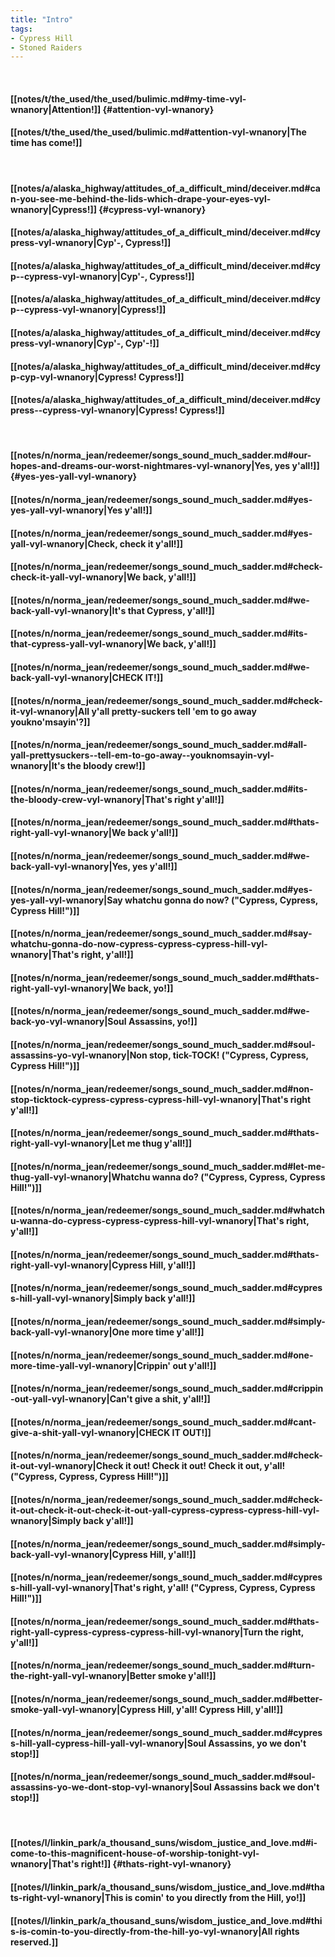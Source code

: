 ```yaml
---
title: "Intro"
tags:
- Cypress Hill
- Stoned Raiders
---
```

&nbsp;
#### [[notes/t/the_used/the_used/bulimic.md#my-time-vyl-wnanory|Attention!]] {#attention-vyl-wnanory}
#### [[notes/t/the_used/the_used/bulimic.md#attention-vyl-wnanory|The time has come!]]
&nbsp;
#### [[notes/a/alaska_highway/attitudes_of_a_difficult_mind/deceiver.md#can-you-see-me-behind-the-lids-which-drape-your-eyes-vyl-wnanory|Cypress!]] {#cypress-vyl-wnanory}
#### [[notes/a/alaska_highway/attitudes_of_a_difficult_mind/deceiver.md#cypress-vyl-wnanory|Cyp'-,  Cypress!]]
#### [[notes/a/alaska_highway/attitudes_of_a_difficult_mind/deceiver.md#cyp--cypress-vyl-wnanory|Cyp'-,  Cypress!]]
#### [[notes/a/alaska_highway/attitudes_of_a_difficult_mind/deceiver.md#cyp--cypress-vyl-wnanory|Cypress!]]
#### [[notes/a/alaska_highway/attitudes_of_a_difficult_mind/deceiver.md#cypress-vyl-wnanory|Cyp'-, Cyp'-!]]
#### [[notes/a/alaska_highway/attitudes_of_a_difficult_mind/deceiver.md#cyp-cyp-vyl-wnanory|Cypress!  Cypress!]]
#### [[notes/a/alaska_highway/attitudes_of_a_difficult_mind/deceiver.md#cypress--cypress-vyl-wnanory|Cypress!  Cypress!]]
&nbsp;
#### [[notes/n/norma_jean/redeemer/songs_sound_much_sadder.md#our-hopes-and-dreams-our-worst-nightmares-vyl-wnanory|Yes, yes y'all!]] {#yes-yes-yall-vyl-wnanory}
#### [[notes/n/norma_jean/redeemer/songs_sound_much_sadder.md#yes-yes-yall-vyl-wnanory|Yes y'all!]]
#### [[notes/n/norma_jean/redeemer/songs_sound_much_sadder.md#yes-yall-vyl-wnanory|Check, check it y'all!]]
#### [[notes/n/norma_jean/redeemer/songs_sound_much_sadder.md#check-check-it-yall-vyl-wnanory|We back, y'all!]]
#### [[notes/n/norma_jean/redeemer/songs_sound_much_sadder.md#we-back-yall-vyl-wnanory|It's that Cypress, y'all!]]
#### [[notes/n/norma_jean/redeemer/songs_sound_much_sadder.md#its-that-cypress-yall-vyl-wnanory|We back, y'all!]]
#### [[notes/n/norma_jean/redeemer/songs_sound_much_sadder.md#we-back-yall-vyl-wnanory|CHECK IT!]]
#### [[notes/n/norma_jean/redeemer/songs_sound_much_sadder.md#check-it-vyl-wnanory|All y'all pretty-suckers  tell 'em to go away  youkno'msayin'?]]
#### [[notes/n/norma_jean/redeemer/songs_sound_much_sadder.md#all-yall-prettysuckers--tell-em-to-go-away--youknomsayin-vyl-wnanory|It's the bloody crew!]]
#### [[notes/n/norma_jean/redeemer/songs_sound_much_sadder.md#its-the-bloody-crew-vyl-wnanory|That's right y'all!]]
#### [[notes/n/norma_jean/redeemer/songs_sound_much_sadder.md#thats-right-yall-vyl-wnanory|We back y'all!]]
#### [[notes/n/norma_jean/redeemer/songs_sound_much_sadder.md#we-back-yall-vyl-wnanory|Yes, yes y'all!]]
#### [[notes/n/norma_jean/redeemer/songs_sound_much_sadder.md#yes-yes-yall-vyl-wnanory|Say whatchu gonna do now? ("Cypress, Cypress, Cypress Hill!")]]
#### [[notes/n/norma_jean/redeemer/songs_sound_much_sadder.md#say-whatchu-gonna-do-now-cypress-cypress-cypress-hill-vyl-wnanory|That's right, y'all!]]
#### [[notes/n/norma_jean/redeemer/songs_sound_much_sadder.md#thats-right-yall-vyl-wnanory|We back, yo!]]
#### [[notes/n/norma_jean/redeemer/songs_sound_much_sadder.md#we-back-yo-vyl-wnanory|Soul Assassins, yo!]]
#### [[notes/n/norma_jean/redeemer/songs_sound_much_sadder.md#soul-assassins-yo-vyl-wnanory|Non stop, tick-TOCK! ("Cypress, Cypress, Cypress Hill!")]]
#### [[notes/n/norma_jean/redeemer/songs_sound_much_sadder.md#non-stop-ticktock-cypress-cypress-cypress-hill-vyl-wnanory|That's right y'all!]]
#### [[notes/n/norma_jean/redeemer/songs_sound_much_sadder.md#thats-right-yall-vyl-wnanory|Let me thug y'all!]]
#### [[notes/n/norma_jean/redeemer/songs_sound_much_sadder.md#let-me-thug-yall-vyl-wnanory|Whatchu wanna do? ("Cypress, Cypress, Cypress Hill!")]]
#### [[notes/n/norma_jean/redeemer/songs_sound_much_sadder.md#whatchu-wanna-do-cypress-cypress-cypress-hill-vyl-wnanory|That's right, y'all!]]
#### [[notes/n/norma_jean/redeemer/songs_sound_much_sadder.md#thats-right-yall-vyl-wnanory|Cypress Hill, y'all!]]
#### [[notes/n/norma_jean/redeemer/songs_sound_much_sadder.md#cypress-hill-yall-vyl-wnanory|Simply back y'all!]]
#### [[notes/n/norma_jean/redeemer/songs_sound_much_sadder.md#simply-back-yall-vyl-wnanory|One more time y'all!]]
#### [[notes/n/norma_jean/redeemer/songs_sound_much_sadder.md#one-more-time-yall-vyl-wnanory|Crippin' out y'all!]]
#### [[notes/n/norma_jean/redeemer/songs_sound_much_sadder.md#crippin-out-yall-vyl-wnanory|Can't give a shit, y'all!]]
#### [[notes/n/norma_jean/redeemer/songs_sound_much_sadder.md#cant-give-a-shit-yall-vyl-wnanory|CHECK IT OUT!]]
#### [[notes/n/norma_jean/redeemer/songs_sound_much_sadder.md#check-it-out-vyl-wnanory|Check it out! Check it out! Check it out, y'all! ("Cypress, Cypress, Cypress Hill!")]]
#### [[notes/n/norma_jean/redeemer/songs_sound_much_sadder.md#check-it-out-check-it-out-check-it-out-yall-cypress-cypress-cypress-hill-vyl-wnanory|Simply back y'all!]]
#### [[notes/n/norma_jean/redeemer/songs_sound_much_sadder.md#simply-back-yall-vyl-wnanory|Cypress Hill, y'all!]]
#### [[notes/n/norma_jean/redeemer/songs_sound_much_sadder.md#cypress-hill-yall-vyl-wnanory|That's right, y'all! ("Cypress, Cypress, Cypress Hill!")]]
#### [[notes/n/norma_jean/redeemer/songs_sound_much_sadder.md#thats-right-yall-cypress-cypress-cypress-hill-vyl-wnanory|Turn the right, y'all!]]
#### [[notes/n/norma_jean/redeemer/songs_sound_much_sadder.md#turn-the-right-yall-vyl-wnanory|Better smoke y'all!]]
#### [[notes/n/norma_jean/redeemer/songs_sound_much_sadder.md#better-smoke-yall-vyl-wnanory|Cypress Hill, y'all! Cypress Hill, y'all!]]
#### [[notes/n/norma_jean/redeemer/songs_sound_much_sadder.md#cypress-hill-yall-cypress-hill-yall-vyl-wnanory|Soul Assassins, yo we don't stop!]]
#### [[notes/n/norma_jean/redeemer/songs_sound_much_sadder.md#soul-assassins-yo-we-dont-stop-vyl-wnanory|Soul Assassins back  we don't stop!]]
&nbsp;
#### [[notes/l/linkin_park/a_thousand_suns/wisdom_justice_and_love.md#i-come-to-this-magnificent-house-of-worship-tonight-vyl-wnanory|That's right!]] {#thats-right-vyl-wnanory}
#### [[notes/l/linkin_park/a_thousand_suns/wisdom_justice_and_love.md#thats-right-vyl-wnanory|This is comin' to you directly from the Hill, yo!]]
#### [[notes/l/linkin_park/a_thousand_suns/wisdom_justice_and_love.md#this-is-comin-to-you-directly-from-the-hill-yo-vyl-wnanory|All rights reserved.]]
